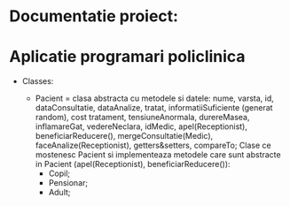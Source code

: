 # Documentatie proiect:
# Aplicatie programari policlinica

- Classes:

    - Pacient = clasa abstracta cu metodele si datele: nume, varsta, id, dataConsultatie, dataAnalize, tratat, informatiiSuficiente (generat random), cost tratament, tensiuneAnormala, durereMasea, inflamareGat, vedereNeclara, idMedic, apel(Receptionist), beneficiarReducere(), mergeConsultatie(Medic), faceAnalize(Receptionist), getters&setters, compareTo;
    	Clase ce mostenesc Pacient si implementeaza metodele care sunt abstracte in Pacient (apel(Receptionist), beneficiarReducere()):
		- Copil;
		- Pensionar;
		- Adult;
		

